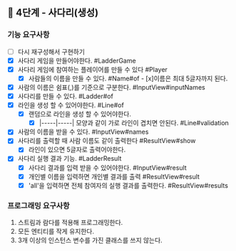 ## 🚀 4단계 - 사다리(생성)

### 기능 요구사항

- [ ] 다시 재구성해서 구현하기
- [x] 사다리 게임을 만들어야한다. #LadderGame
- [x] 사다리 게임에 참여하는 플레이어를 만들 수 있다 #Player
    - [x] 사람들의 이름을 만들 수 있다. #Name#of - [x]이름은 최대 5글자까지 된다.
- [x] 사람의 이름은 쉼표(,)를 기준으로 구분한다. #InputView#inputNames
- [x] 사다리를 만들 수 있다. #Ladder#of
- [x] 라인을 생성 할 수 있어야한다. #Line#of
    - [x] 랜덤으로 라인을 생성 할 수 있어야한다.
        - [x] |-----|-----| 모양과 같이 가로 라인이 겹치면 안된다. #Line#validation
- [x] 사람의 이름을 받을 수 있다. #InputView#names
- [x] 사다리를 출력할 때 사람 이름도 같이 출력한다 #ResultView#show
    - [x] 라인이 있으면 5글자로 출력어야한다.

- [x] 사다리 실행 결과 기능. #LadderResult
    - [x] 사다리 결과를 입력 받을 수 있어야한다. #InputView#result
    - [x] 개인별 이름을 입력하면 개인별 결과를 출력 #ResultView#result
    - [x] 'all'을 입력하면 전체 참여자의 실행 결과를 출력한다. #ResultView#results

### 프로그래밍 요구사항

1. 스트림과 람다를 적용해 프로그래밍한다.
2. 모든 엔티티를 작게 유지한다.
3. 3개 이상의 인스턴스 변수를 가진 클래스를 쓰지 않는다.
